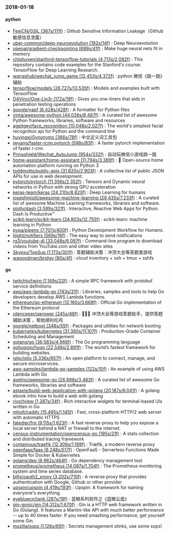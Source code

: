 ### 2018-01-18

#### python
* [FeeiCN/GSIL (367s/111f)](https://github.com/FeeiCN/GSIL) : Github Sensitive Information Leakage（Github敏感信息泄露）
* [uber-common/deep-neuroevolution (192s/14f)](https://github.com/uber-common/deep-neuroevolution) : Deep Neuroevolution
* [openai/gradient-checkpointing (699s/41f)](https://github.com/openai/gradient-checkpointing) : Make huge neural nets fit in memory
* [chiphuyen/stanford-tensorflow-tutorials (4,713s/2,082f)](https://github.com/chiphuyen/stanford-tensorflow-tutorials) : This repository contains code examples for the Stanford's course: TensorFlow for Deep Learning Research.
* [wangshub/wechat_jump_game (12,453s/4,372f)](https://github.com/wangshub/wechat_jump_game) : python 微信《跳一跳》辅助
* [tensorflow/models (26,727s/13,535f)](https://github.com/tensorflow/models) : Models and examples built with TensorFlow
* [D4Vinci/One-Lin3r (172s/19f)](https://github.com/D4Vinci/One-Lin3r) : Gives you one-liners that aids in penetration testing operations
* [google/yapf (6,428s/428f)](https://github.com/google/yapf) : A formatter for Python files
* [vinta/awesome-python (44,038s/8,487f)](https://github.com/vinta/awesome-python) : A curated list of awesome Python frameworks, libraries, software and resources
* [ageitgey/face_recognition (10,048s/2,027f)](https://github.com/ageitgey/face_recognition) : The world's simplest facial recognition api for Python and the command line
* [huyingxi/Synonyms (366s/78f)](https://github.com/huyingxi/Synonyms) : 中文近义词工具包
* [jwyang/faster-rcnn.pytorch (598s/83f)](https://github.com/jwyang/faster-rcnn.pytorch) : A faster pytorch implementation of faster r-cnn
* [Prinsphield/Wechat_AutoJump (954s/332f)](https://github.com/Prinsphield/Wechat_AutoJump) : 自动玩微信小游戏跳一跳
* [home-assistant/home-assistant (11,794s/3,389f)](https://github.com/home-assistant/home-assistant) : 🏡 Open-source home automation platform running on Python 3
* [toddmotto/public-apis (31,820s/2,903f)](https://github.com/toddmotto/public-apis) : A collective list of public JSON APIs for use in web development.
* [pytorch/pytorch (11,356s/2,352f)](https://github.com/pytorch/pytorch) : Tensors and Dynamic neural networks in Python with strong GPU acceleration
* [keras-team/keras (24,210s/8,820f)](https://github.com/keras-team/keras) : Deep Learning for humans
* [josephmisiti/awesome-machine-learning (29,435s/7,233f)](https://github.com/josephmisiti/awesome-machine-learning) : A curated list of awesome Machine Learning frameworks, libraries and software.
* [plotly/dash (3,599s/321f)](https://github.com/plotly/dash) : Interactive, Reactive Web Apps for Python. Dash Is Productive™
* [scikit-learn/scikit-learn (24,803s/12,755f)](https://github.com/scikit-learn/scikit-learn) : scikit-learn: machine learning in Python
* [pypa/pipenv (7,707s/400f)](https://github.com/pypa/pipenv) : Python Development Workflow for Humans.
* [liiight/notifiers (569s/16f)](https://github.com/liiight/notifiers) : The easy way to send notifications
* [rg3/youtube-dl (33,048s/6,097f)](https://github.com/rg3/youtube-dl) : Command-line program to download videos from YouTube.com and other video sites
* [Skyexu/TopSup (1,173s/301f)](https://github.com/Skyexu/TopSup) : 答题辅助决策：冲顶大会等答题类游戏
* [wagoodman/bridgy (90s/4f)](https://github.com/wagoodman/bridgy) : cloud inventory + ssh + tmux + sshfs

#### go
* [twitchtv/twirp (1,149s/22f)](https://github.com/twitchtv/twirp) : A simple RPC framework with protobuf service definitions
* [aws/aws-lambda-go (743s/31f)](https://github.com/aws/aws-lambda-go) : Libraries, samples and tools to help Go developers develop AWS Lambda functions.
* [ethereum/go-ethereum (12,160s/3,668f)](https://github.com/ethereum/go-ethereum) : Official Go implementation of the Ethereum protocol
* [silenceper/qanswer (245s/48f)](https://github.com/silenceper/qanswer) : 🥇🥇🥇 冲顶大会等游戏答题助手，提供答题辅助决策 ，帮助顺利吃鸡
* [google/netboot (348s/55f)](https://github.com/google/netboot) : Packages and utilities for network booting
* [kubernetes/kubernetes (31,380s/11,107f)](https://github.com/kubernetes/kubernetes) : Production-Grade Container Scheduling and Management
* [golang/go (36,583s/4,968f)](https://github.com/golang/go) : The Go programming language
* [gohugoio/hugo (22,548s/2,891f)](https://github.com/gohugoio/hugo) : The world’s fastest framework for building websites.
* [istio/istio (5,336s/657f)](https://github.com/istio/istio) : An open platform to connect, manage, and secure microservices.
* [aws-samples/lambda-go-samples (122s/10f)](https://github.com/aws-samples/lambda-go-samples) : An example of using AWS Lambda with Go
* [avelino/awesome-go (26,896s/3,483f)](https://github.com/avelino/awesome-go) : A curated list of awesome Go frameworks, libraries and software
* [astaxie/build-web-application-with-golang (20,187s/6,041f)](https://github.com/astaxie/build-web-application-with-golang) : A golang ebook intro how to build a web with golang
* [rivo/tview (1,287s/34f)](https://github.com/rivo/tview) : Rich interactive widgets for terminal-based UIs written in Go
* [mholt/caddy (15,495s/1,145f)](https://github.com/mholt/caddy) : Fast, cross-platform HTTP/2 web server with automatic HTTPS
* [fatedier/frp (9,115s/1,623f)](https://github.com/fatedier/frp) : A fast reverse proxy to help you expose a local server behind a NAT or firewall to the internet.
* [census-instrumentation/opencensus-go (195s/21f)](https://github.com/census-instrumentation/opencensus-go) : A stats collection and distributed tracing framework
* [containous/traefik (12,309s/1,199f)](https://github.com/containous/traefik) : Træfik, a modern reverse proxy
* [openfaas/faas (8,248s/517f)](https://github.com/openfaas/faas) : OpenFaaS - Serverless Functions Made Simple for Docker & Kubernetes
* [golang/dep (6,962s/464f)](https://github.com/golang/dep) : Go dependency management tool
* [prometheus/prometheus (14,087s/1,704f)](https://github.com/prometheus/prometheus) : The Prometheus monitoring system and time series database.
* [bitly/oauth2_proxy (3,202s/710f)](https://github.com/bitly/oauth2_proxy) : A reverse proxy that provides authentication with Google, Github or other provider
* [upspin/upspin (4,419s/193f)](https://github.com/upspin/upspin) : Upspin: A framework for naming everyone's everything.
* [eyebluecn/tank (287s/19f)](https://github.com/eyebluecn/tank) : 蓝眼系列软件之《蓝眼云盘》
* [gin-gonic/gin (14,312s/1,670f)](https://github.com/gin-gonic/gin) : Gin is a HTTP web framework written in Go (Golang). It features a Martini-like API with much better performance -- up to 40 times faster. If you need smashing performance, get yourself some Gin.
* [mozilla/sops (1,126s/65f)](https://github.com/mozilla/sops) : Secrets management stinks, use some sops!

